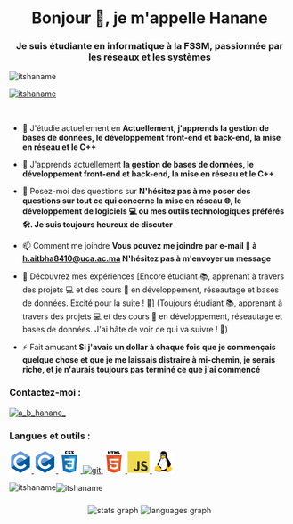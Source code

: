 <h1 align="center">Bonjour 👋, je m'appelle Hanane</h1>
<h3 align="center">Je suis étudiante en informatique à la FSSM, passionnée par les réseaux et les systèmes</h3>

<p align="left"> <img src="https://komarev.com/ghpvc/?username=itshaname&label=Profile%20views&color=0e75b6&style=flat" alt="itshaname" /> </p>

<p align="left"> <a href="https://github.com/ryo-ma/github-profile-trophy"><img src="https://github-profile-trophy.vercel.app/?username=itshaname" alt="itshaname" /></a> </p>

<p align="left"> <a href="https://twitter.com/" target="blank"><img src="https://img.shields.io/twitter/follow/?logo=twitter&style=for-the-badge" alt="" /></a> </p>

- 🔭 J'étudie actuellement en **Actuellement, j'apprends la gestion de bases de données, le développement front-end et back-end, la mise en réseau et le C++**

- 🌱 J'apprends actuellement **la gestion de bases de données, le développement front-end et back-end, la mise en réseau et le C++**

- 💬 Posez-moi des questions sur **N'hésitez pas à me poser des questions sur tout ce qui concerne la mise en réseau 🌐, le développement de logiciels 💻 ou mes outils technologiques préférés 🛠️. Je suis toujours heureux de discuter**

- 📫 Comment me joindre **Vous pouvez me joindre par e-mail 📧 à h.aitbha8410@uca.ac.ma N'hésitez pas à m'envoyer un message**

- 📄 Découvrez mes expériences [Encore étudiant 📚, apprenant à travers des projets 💻 et des cours 📝 en développement, réseautage et bases de données. Excité pour la suite ! 🚀] (Toujours étudiant 📚, apprenant à travers des projets 💻 et des cours 📝 en développement, réseautage et bases de données. J'ai hâte de voir ce qui va suivre ! 🚀)

- ⚡ Fait amusant **Si j'avais un dollar à chaque fois que je commençais quelque chose et que je me laissais distraire à mi-chemin, je serais riche, et je n'aurais toujours pas terminé ce que j'ai commencé**

<h3 align="left">Contactez-moi :</h3>
<p align="left">
<a href="https://instagram.com/a_b_hanane_" target="blank"><img align="center" src="https://raw.githubusercontent.com/rahuldkjain/github-profile-readme-generator/master/src/images/icons/Social/instagram.svg" alt="a_b_hanane_" height="30" width="40" /></a>
</p>

<h3 align="left">Langues et outils :</h3>
<p align="left"> <a href="https://www.cprogramming.com/" target="_blank" rel="noreferrer"> <img src="https://raw.githubusercontent.com/devicons/devicon/master/icons/c/c-original.svg" alt="c" width="40" height="40"/> </a> <a href="https://www.w3schools.com/cpp/" target="_blank" rel="noreferrer"> <img src="https://raw.githubusercontent.com/devicons/devicon/master/icons/c/c-original.svg" alt="c" width="40" height="40"/> </a> <a href="https://www.w3schools.com/css/" target="_blank" rel="noreferrer"> <img src="https://raw.githubusercontent.com/devicons/devicon/master/icons/css3/css3-original-wordmark.svg" alt="css3" width="40" height="40"/> </a> <a href="https://git-scm.com/" target="_blank" rel="noreferrer"> <img src="https://www.vectorlogo.zone/logos/git-scm/git-scm-icon.svg" alt="git" width="40" height="40"/> </a> <a href="https://www.w3.org/html/" target="_blank" rel="noreferrer"> <img src="https://raw.githubusercontent.com/devicons/devicon/master/icons/html5/html5-original-wordmark.svg" alt="html5" width="40" hauteur="40"/> </a> <a href="https://developer.mozilla.org/fr-FR/docs/Web/JavaScript" target="_blank" rel="noreferrer"> <img src="https://raw.githubusercontent.com/devicons/devicon/master/icons/javascript/javascript-original.svg" alt="javascript" width="40" height="40"/> </a> <a href="https://www.linux.org/" target="_blank" rel="noreferrer"> <img src="https://raw.githubusercontent.com/devicons/devicon/master/icons/linux/linux-original.svg" alt="linux" width="40" height="40"/> </a> </p>

<p><img align="left" src="https://github-readme-stats.vercel.app/api/top-langs?username=itshaname&show_icons=true&locale=fr&layout=compact" alt="itshaname" /></p>

<p> 

<img align="center" src="https://github-readme-streak-stats.herokuapp.com/?user=itshaname&" alt="itshaname" /></p>


###

<div align="center">
  <img src="https://github-readme-stats.vercel.app/api?username=maurodesouza&hide_title=false&hide_rank=false&show_icons=true&include_all_commits=true&count_private=true&disable_animations=false&theme=dracula&locale=en&hide_border=false" height="150" alt="stats graph"  />
  <img src="https://github-readme-stats.vercel.app/api/top-langs?username=maurodesouza&locale=en&hide_title=false&layout=compact&card_width=320&langs_count=5&theme=dracula&hide_border=false" height="150" alt="languages graph"  />



